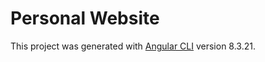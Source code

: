 # Personal Website

This project was generated with [Angular CLI](https://github.com/angular/angular-cli) version 8.3.21.

